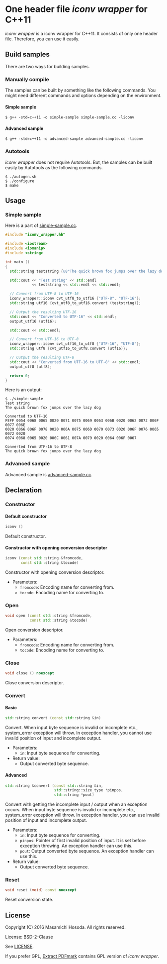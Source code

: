# One header file *iconv wrapper* for C++11

*iconv wrapper* is a iconv wrapper for C++11.
It consists of only one header file.
Therefore, you can use it easily.

## Build samples

There are two ways for building samples.

### Manually compile

The samples can be built by something like the following commands.
You might need different commands and options depending on the environment.

#### Simple sample

```
$ g++ -std=c++11 -o simple-sample simple-sample.cc -liconv
```

#### Advanced sample

```
$ g++ -std=c++11 -o advanced-sample advanced-sample.cc -liconv
```

### Autotools

*iconv wrapper* does not require Autotools.
But, the samples can be built easily by Autotools as the following commands.

```
$ ./autogen.sh
$ ./configure
$ make
```

## Usage

### Simple sample

Here is a part of [simple-sample.cc](./simple-sample.cc).

```c++
#include "iconv_wrapper.hh"

#include <iostream>
#include <iomanip>
#include <string>

int main ()
{
  std::string teststring {u8"The quick brown fox jumps over the lazy dog"};

  std::cout << "Test string" << std::endl
            << teststring << std::endl << std::endl;

  // Convert from UTF-8 to UTF-16
  iconv_wrapper::iconv cvt_utf8_to_utf16 {"UTF-8", "UTF-16"};
  std::string utf16 {cvt_utf8_to_utf16.convert (teststring)};

  // Output the resulting UTF-16
  std::cout << "Converted to UTF-16" << std::endl;
  output_utf16 (utf16);

  std::cout << std::endl;

  // Convert from UTF-16 to UTF-8
  iconv_wrapper::iconv cvt_utf16_to_utf8 {"UTF-16", "UTF-8"};
  std::string utf8 {cvt_utf16_to_utf8.convert (utf16)};

  // Output the resulting UTF-8
  std::cout << "Converted from UTF-16 to UTF-8" << std::endl;
  output_utf8 (utf8);

  return 0;
}
```

Here is an output:

```
$ ./simple-sample
Test string
The quick brown fox jumps over the lazy dog

Converted to UTF-16
FEFF 0054 0068 0065 0020 0071 0075 0069 0063 006B 0020 0062 0072 006F 0077 006E
0020 0066 006F 0078 0020 006A 0075 006D 0070 0073 0020 006F 0076 0065 0072 0020
0074 0068 0065 0020 006C 0061 007A 0079 0020 0064 006F 0067

Converted from UTF-16 to UTF-8
The quick brown fox jumps over the lazy dog

```

### Advanced sample

Advanced sample is [advanced-sample.cc](./advanced-sample.cc).

## Declaration

### Constructor

#### Default constructor

```c++
iconv ()
```

Default constructor.

#### Constructor with opening conversion descriptor

```c++
iconv (const std::string &fromcode,
       const std::string &tocode)
```

Constructor with opening conversion descriptor.

* Parameters:
  + `fromcode`: Encoding name for converting from.
  + `tocode`: Encoding name for converting to.

### Open

```c++
void open (const std::string &fromcode,
           const std::string &tocode)
```

Open conversion descriptor.

* Parameters:
  + `fromcode`: Encoding name for converting from.
  + `tocode`: Encoding name for converting to.

### Close

```c++
void close () noexcept
```

Close conversion descriptor.

### Convert

#### Basic

```c++
std::string convert (const std::string &in)
```

Convert.
When input byte sequence is invalid or incomplete etc.,
system_error exception will throw.
In exception handler, you cannot use invalid position of input
and incomplete output.

* Parameters:
  + `in`: Input byte sequence for converting.
* Return value:
  + Output converted byte sequence.

#### Advanced

```c++
std::string &convert (const std::string &in,
                      std::string::size_type *pinpos,
                      std::string *pout)
```

Convert with getting the incomplete input / output
when an exception occurs.
When input byte sequence is invalid or incomplete etc.,
system_error exception will throw.
In exception handler, you can use invalid position of input
and incomplete output.

* Parameters:
  + `in`: Input byte sequence for converting.
  + `pinpos`: Pointer of first invalid position of input.
    It is set before exception throwing.
    An exception handler can use this.
  + `pout`: Output converted byte sequence.
    An exception handler can use this.
* Return value:
  + Output converted byte sequence.

### Reset

```c++
void reset (void) const noexcept
```

Reset conversion state.

## License

Copyright (C) 2016 Masamichi Hosoda. All rights reserved.

License: BSD-2-Clause

See [LICENSE](./LICENSE).

If you prefer GPL,
[Extract PDFmark](https://github.com/trueroad/extractpdfmark) contains
GPL version of *iconv wrapper*.
